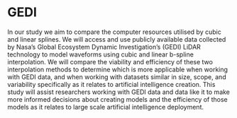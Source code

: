 # GEDI
In our study we aim to compare the computer resources utilised by cubic and linear splines. We will access and use publicly available data collected by Nasa’s Global Ecosystem Dynamic Investigation’s (GEDI) LiDAR technology to model waveforms using cubic and linear b-spline interpolation. We will compare the viability and efficiency of these two interpolation methods to determine which is more applicable when working with GEDI data, and when working with datasets similar in size, scope, and variability specifically as it relates to artificial intelligence creation. This study will assist researchers working with GEDI data and data like it to make more informed decisions about creating models and the efficiency of those models as it relates to large scale artificial intelligence deployment.
